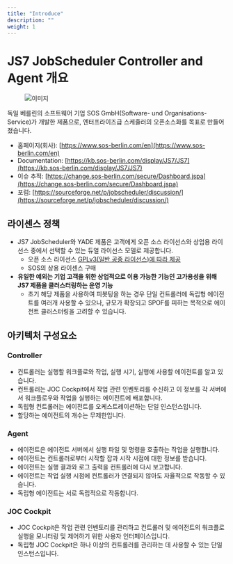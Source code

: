 ```yaml
---
title: "Introduce"
description: ""
weight: 1
---
```


# JS7 JobScheduler Controller and Agent 개요

<figure><img src="https://kb.sos-berlin.com/download/attachments/80971233/dashboard.png?version=1&modificationDate=1681638984000&api=v2" alt="이미지"><figcaption></figcaption></figure>

독일 베를린의 소프트웨어 기업 SOS GmbH(Software- und Organisations-Service)가 개발한 제품으로, 엔터프라이즈급 스케줄러의 오픈소스화를 목표로 만들어졌습니다.

* 홈페이지(회사): [https://www.sos-berlin.com/en](https://www.sos-berlin.com/en)
* Documentation: [https://kb.sos-berlin.com/display/JS7/JS7](https://kb.sos-berlin.com/display/JS7/JS7)
* 이슈 추적: [https://change.sos-berlin.com/secure/Dashboard.jspa](https://change.sos-berlin.com/secure/Dashboard.jspa)
* 포럼: [https://sourceforge.net/p/jobscheduler/discussion/](https://sourceforge.net/p/jobscheduler/discussion/)



## 라이센스 정책

* JS7 JobScheduler와 YADE 제품은 고객에게 오픈 소스 라이선스와 상업용 라이선스 중에서 선택할 수 있는 듀얼 라이선스 모델로 제공합니다.
  * 오픈 소스 라이선스 [GPLv3(일반 공중 라이선스)에 따라 제공](https://www.gnu.org/licenses/gpl-3.0.en.html)
  * SOS의 상용 라이센스 구매
* **유일한 예외는 기업 고객을 위한 상업적으로 이용 가능한 기능인 고가용성을 위해 JS7 제품을 클러스터링하는 운영 기능**
  * 초기 해당 제품을 사용하여 피봇팅을 하는 경우 단일 컨트롤러에 독립형 에이전트를 여러개 사용할 수 있으나, 규모가 확장되고 SPOF를 피하는 목적으로 에이전트 클러스터링을 고려할 수 있습니다.

## 아키텍처 구성요소

### Controller
* 컨트롤러는 실행할 워크플로와 작업, 실행 시기, 실행에 사용할 에이전트를 알고 있습니다.
* 컨트롤러는 JOC Cockpit에서 작업 관련 인벤토리를 수신하고 이 정보를 각 서버에서 워크플로우와 작업을 실행하는 에이전트에 배포합니다.
* 독립형 컨트롤러는 에이전트를 오케스트레이션하는 단일 인스턴스입니다.
* 할당하는 에이전트의 개수는 무제한입니다.

### Agent
  * 에이전트은 에이전트 서버에서 실행 파일 및 명령을 호출하는 작업을 실행합니다.
  * 에이전트는 컨트롤러로부터 시작할 잡과 시작 시점에 대한 정보를 받습니다.
  * 에이전트는 실행 결과와 로그 출력을 컨트롤러에 다시 보고합니다.
  * 에이전트는 작업 실행 시점에 컨트롤러가 연결되지 않아도 자율적으로 작동할 수 있습니다.
  * 독립형 에이전트는 서로 독립적으로 작동합니다.

### JOC Cockpit
* JOC Cockpit은 작업 관련 인벤토리를 관리하고 컨트롤러 및 에이전트의 워크플로 실행을 모니터링 및 제어하기 위한 사용자 인터페이스입니다.
* 독립형 JOC Cockpit은 하나 이상의 컨트롤러를 관리하는 데 사용할 수 있는 단일 인스턴스입니다.
